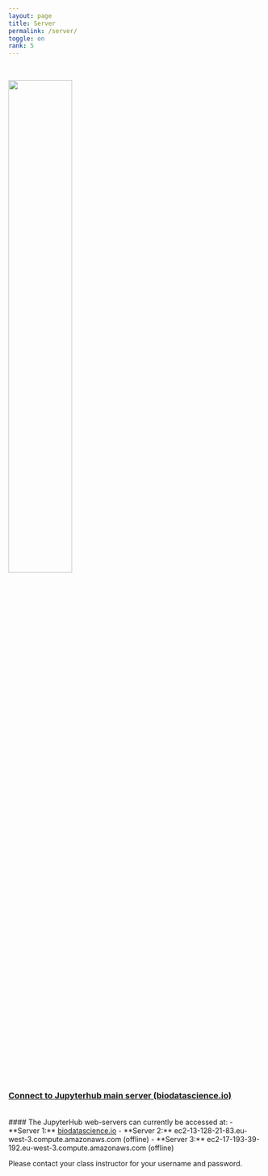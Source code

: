 ```yaml
---
layout: page
title: Server
permalink: /server/
toggle: on
rank: 5
---
```

<br>
<div style="margin-bottom: 50px;">
  <p>
    <a href="https://www.biodatascience.io">
      <img  class="float-center" src="{{ 'JH.png' | prepend: site.images_dir | prepend: site.baseurl }}" width="50%">
    </a>
  </p>
</div>
<h3> <a href="https://www.biodatascience.io">Connect to Jupyterhub main server (biodatascience.io)</a> </h3>

<br>
#### The JupyterHub web-servers can currently be accessed at:
  - **Server 1:** <a href="https://www.biodatascience.io"> biodatascience.io</a>
  - **Server 2:** ec2-13-128-21-83.eu-west-3.compute.amazonaws.com (offline)
  - **Server 3:** ec2-17-193-39-192.eu-west-3.compute.amazonaws.com (offline)

Please contact your class instructor for your username and password. 
